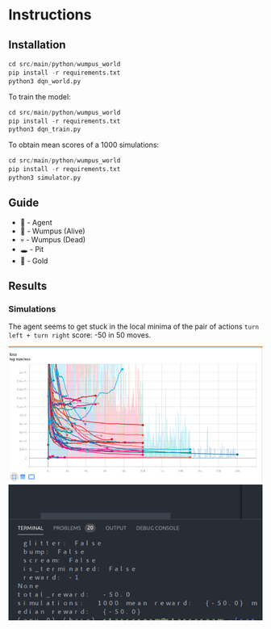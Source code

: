 # Instructions

## Installation

```python
cd src/main/python/wumpus_world
pip install -r requirements.txt
python3 dqn_world.py
```
To train the model:
```python
cd src/main/python/wumpus_world
pip install -r requirements.txt
python3 dqn_train.py
```


To obtain mean scores of a 1000 simulations:
```python
cd src/main/python/wumpus_world
pip install -r requirements.txt
python3 simulator.py
```

## Guide

- :hatched_chick: - Agent
- :space_invader: - Wumpus (Alive)
- :skull: - Wumpus (Dead)
- :hole: - Pit
- :1st_place_medal: - Gold

## Results

### Simulations
The agent seems to get stuck in the local minima of the pair of actions `turn left + turn right` 
score: -50 in 50 moves.

![1](assets/loss.png)
![2](assets/reward.png)